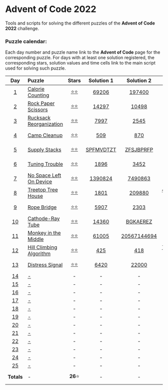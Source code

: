 # Advent of Code 2022

Tools and scripts for solving the different puzzles of the **Advent of Code 2022** 
challenge.

### Puzzle calendar:
Each day number and puzzle name link to the **Advent of Code** page for the 
corresponding puzzle. For days with at least one solution registered, the 
corresponding stars, solution values and time cells link to the main script used for 
solving such puzzle.

|                  **Day**                   | **Puzzle**                                                      |                                               **Stars**                                                |                                           **Solution 1**                                           |                                            **Solution 2**                                             |                                              **Time**                                              |
|:------------------------------------------:|:----------------------------------------------------------------|:------------------------------------------------------------------------------------------------------:|:--------------------------------------------------------------------------------------------------:|:-----------------------------------------------------------------------------------------------------:|:--------------------------------------------------------------------------------------------------:|
|  [1](https://adventofcode.com/2022/day/1)  | [Calorie Counting](https://adventofcode.com/2022/day/1)         | [:star::star:](https://github.com/JaviLunes/AdventCode2022/tree/master/src/aoc2022/day_1/solution.py)  |   [69206](https://github.com/JaviLunes/AdventCode2022/tree/master/src/aoc2022/day_1/solution.py)   |    [197400](https://github.com/JaviLunes/AdventCode2022/tree/master/src/aoc2022/day_1/solution.py)    |  [0.99 ms](https://github.com/JaviLunes/AdventCode2022/tree/master/src/aoc2022/day_1/solution.py)  |
|  [2](https://adventofcode.com/2022/day/2)  | [Rock Paper Scissors](https://adventofcode.com/2022/day/2)      | [:star::star:](https://github.com/JaviLunes/AdventCode2022/tree/master/src/aoc2022/day_2/solution.py)  |   [14297](https://github.com/JaviLunes/AdventCode2022/tree/master/src/aoc2022/day_2/solution.py)   |    [10498](https://github.com/JaviLunes/AdventCode2022/tree/master/src/aoc2022/day_2/solution.py)     |  [7.98 ms](https://github.com/JaviLunes/AdventCode2022/tree/master/src/aoc2022/day_2/solution.py)  |
|  [3](https://adventofcode.com/2022/day/3)  | [Rucksack Reorganization](https://adventofcode.com/2022/day/3)  | [:star::star:](https://github.com/JaviLunes/AdventCode2022/tree/master/src/aoc2022/day_3/solution.py)  |   [7997](https://github.com/JaviLunes/AdventCode2022/tree/master/src/aoc2022/day_3/solution.py)    |     [2545](https://github.com/JaviLunes/AdventCode2022/tree/master/src/aoc2022/day_3/solution.py)     |  [2.02 ms](https://github.com/JaviLunes/AdventCode2022/tree/master/src/aoc2022/day_3/solution.py)  |
|  [4](https://adventofcode.com/2022/day/4)  | [Camp Cleanup](https://adventofcode.com/2022/day/4)             | [:star::star:](https://github.com/JaviLunes/AdventCode2022/tree/master/src/aoc2022/day_4/solution.py)  |    [509](https://github.com/JaviLunes/AdventCode2022/tree/master/src/aoc2022/day_4/solution.py)    |     [870](https://github.com/JaviLunes/AdventCode2022/tree/master/src/aoc2022/day_4/solution.py)      |  [7.10 ms](https://github.com/JaviLunes/AdventCode2022/tree/master/src/aoc2022/day_4/solution.py)  |
|  [5](https://adventofcode.com/2022/day/5)  | [Supply Stacks](https://adventofcode.com/2022/day/5)            | [:star::star:](https://github.com/JaviLunes/AdventCode2022/tree/master/src/aoc2022/day_5/solution.py)  | [SPFMVDTZT](https://github.com/JaviLunes/AdventCode2022/tree/master/src/aoc2022/day_5/solution.py) |  [ZFSJBPRFP](https://github.com/JaviLunes/AdventCode2022/tree/master/src/aoc2022/day_5/solution.py)   |  [2.98 ms](https://github.com/JaviLunes/AdventCode2022/tree/master/src/aoc2022/day_5/solution.py)  |
|  [6](https://adventofcode.com/2022/day/6)  | [Tuning Trouble](https://adventofcode.com/2022/day/6)           | [:star::star:](https://github.com/JaviLunes/AdventCode2022/tree/master/src/aoc2022/day_6/solution.py)  |   [1896](https://github.com/JaviLunes/AdventCode2022/tree/master/src/aoc2022/day_6/solution.py)    |     [3452](https://github.com/JaviLunes/AdventCode2022/tree/master/src/aoc2022/day_6/solution.py)     |  [3.99 ms](https://github.com/JaviLunes/AdventCode2022/tree/master/src/aoc2022/day_6/solution.py)  |
|  [7](https://adventofcode.com/2022/day/7)  | [No Space Left On Device](https://adventofcode.com/2022/day/7)  | [:star::star:](https://github.com/JaviLunes/AdventCode2022/tree/master/src/aoc2022/day_7/solution.py)  |  [1390824](https://github.com/JaviLunes/AdventCode2022/tree/master/src/aoc2022/day_7/solution.py)  |   [7490863](https://github.com/JaviLunes/AdventCode2022/tree/master/src/aoc2022/day_7/solution.py)    |  [3.99 ms](https://github.com/JaviLunes/AdventCode2022/tree/master/src/aoc2022/day_7/solution.py)  |
|  [8](https://adventofcode.com/2022/day/8)  | [Treetop Tree House](https://adventofcode.com/2022/day/8)       | [:star::star:](https://github.com/JaviLunes/AdventCode2022/tree/master/src/aoc2022/day_8/solution.py)  |   [1801](https://github.com/JaviLunes/AdventCode2022/tree/master/src/aoc2022/day_8/solution.py)    |    [209880](https://github.com/JaviLunes/AdventCode2022/tree/master/src/aoc2022/day_8/solution.py)    | [41.89 ms](https://github.com/JaviLunes/AdventCode2022/tree/master/src/aoc2022/day_8/solution.py)  |
|  [9](https://adventofcode.com/2022/day/9)  | [Rope Bridge](https://adventofcode.com/2022/day/9)              | [:star::star:](https://github.com/JaviLunes/AdventCode2022/tree/master/src/aoc2022/day_9/solution.py)  |   [5907](https://github.com/JaviLunes/AdventCode2022/tree/master/src/aoc2022/day_9/solution.py)    |     [2303](https://github.com/JaviLunes/AdventCode2022/tree/master/src/aoc2022/day_9/solution.py)     |  [0.11 s](https://github.com/JaviLunes/AdventCode2022/tree/master/src/aoc2022/day_9/solution.py)   |
| [10](https://adventofcode.com/2022/day/10) | [Cathode-Ray Tube](https://adventofcode.com/2022/day/10)        | [:star::star:](https://github.com/JaviLunes/AdventCode2022/tree/master/src/aoc2022/day_10/solution.py) |  [14360](https://github.com/JaviLunes/AdventCode2022/tree/master/src/aoc2022/day_10/solution.py)   |  [BGKAEREZ](https://github.com/JaviLunes/AdventCode2022/tree/master/src/aoc2022/day_10/solution.py)   | [1.10 ms](https://github.com/JaviLunes/AdventCode2022/tree/master/src/aoc2022/day_10/solution.py)  |
| [11](https://adventofcode.com/2022/day/11) | [Monkey in the Middle](https://adventofcode.com/2022/day/11)    | [:star::star:](https://github.com/JaviLunes/AdventCode2022/tree/master/src/aoc2022/day_11/solution.py) |  [61005](https://github.com/JaviLunes/AdventCode2022/tree/master/src/aoc2022/day_11/solution.py)   | [20567144694](https://github.com/JaviLunes/AdventCode2022/tree/master/src/aoc2022/day_11/solution.py) |  [1.34 s](https://github.com/JaviLunes/AdventCode2022/tree/master/src/aoc2022/day_11/solution.py)  |
| [12](https://adventofcode.com/2022/day/12) | [Hill Climbing Algorithm](https://adventofcode.com/2022/day/12) | [:star::star:](https://github.com/JaviLunes/AdventCode2022/tree/master/src/aoc2022/day_12/solution.py) |   [425](https://github.com/JaviLunes/AdventCode2022/tree/master/src/aoc2022/day_12/solution.py)    |     [418](https://github.com/JaviLunes/AdventCode2022/tree/master/src/aoc2022/day_12/solution.py)     | [77.46 ms](https://github.com/JaviLunes/AdventCode2022/tree/master/src/aoc2022/day_12/solution.py) |
| [13](https://adventofcode.com/2022/day/13) | [Distress Signal](https://adventofcode.com/2022/day/13)         | [:star::star:](https://github.com/JaviLunes/AdventCode2022/tree/master/src/aoc2022/day_13/solution.py) |   [6420](https://github.com/JaviLunes/AdventCode2022/tree/master/src/aoc2022/day_13/solution.py)   |    [22000](https://github.com/JaviLunes/AdventCode2022/tree/master/src/aoc2022/day_13/solution.py)    | [2.11 ms](https://github.com/JaviLunes/AdventCode2022/tree/master/src/aoc2022/day_13/solution.py)  |
| [14](https://adventofcode.com/2022/day/14) | [-](https://adventofcode.com/2022/day/14)                       |                                                   -                                                    |                                                 -                                                  |                                                   -                                                   |                                                 -                                                  |
| [15](https://adventofcode.com/2022/day/15) | [-](https://adventofcode.com/2022/day/15)                       |                                                   -                                                    |                                                 -                                                  |                                                   -                                                   |                                                 -                                                  |
| [16](https://adventofcode.com/2022/day/16) | [-](https://adventofcode.com/2022/day/16)                       |                                                   -                                                    |                                                 -                                                  |                                                   -                                                   |                                                 -                                                  |
| [17](https://adventofcode.com/2022/day/17) | [-](https://adventofcode.com/2022/day/17)                       |                                                   -                                                    |                                                 -                                                  |                                                   -                                                   |                                                 -                                                  |
| [18](https://adventofcode.com/2022/day/18) | [-](https://adventofcode.com/2022/day/18)                       |                                                   -                                                    |                                                 -                                                  |                                                   -                                                   |                                                 -                                                  |
| [19](https://adventofcode.com/2022/day/19) | [-](https://adventofcode.com/2022/day/19)                       |                                                   -                                                    |                                                 -                                                  |                                                   -                                                   |                                                 -                                                  |
| [20](https://adventofcode.com/2022/day/20) | [-](https://adventofcode.com/2022/day/20)                       |                                                   -                                                    |                                                 -                                                  |                                                   -                                                   |                                                 -                                                  |
| [21](https://adventofcode.com/2022/day/21) | [-](https://adventofcode.com/2022/day/21)                       |                                                   -                                                    |                                                 -                                                  |                                                   -                                                   |                                                 -                                                  |
| [22](https://adventofcode.com/2022/day/22) | [-](https://adventofcode.com/2022/day/22)                       |                                                   -                                                    |                                                 -                                                  |                                                   -                                                   |                                                 -                                                  |
| [23](https://adventofcode.com/2022/day/23) | [-](https://adventofcode.com/2022/day/23)                       |                                                   -                                                    |                                                 -                                                  |                                                   -                                                   |                                                 -                                                  |
| [24](https://adventofcode.com/2022/day/24) | [-](https://adventofcode.com/2022/day/24)                       |                                                   -                                                    |                                                 -                                                  |                                                   -                                                   |                                                 -                                                  |
| [25](https://adventofcode.com/2022/day/25) | [-](https://adventofcode.com/2022/day/25)                       |                                                   -                                                    |                                                 -                                                  |                                                   -                                                   |                                                 -                                                  |
|                 **Totals**                 | -                                                               |                                              **26**:star:                                              |                                                 -                                                  |                                                   -                                                   |                                             **1.60 s**                                             |
